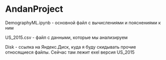# AndanProject
DemographyML.ipynb - основной файл с вычислениями и пояснениями к ним

US_2015.csv - файл с данными, которые мы анализируем

Disk - ссылка на Яндекс.Диск, куда я буду скидывать прочие относящиеся файлы. Cейчас там лежит exel версия US_2015
